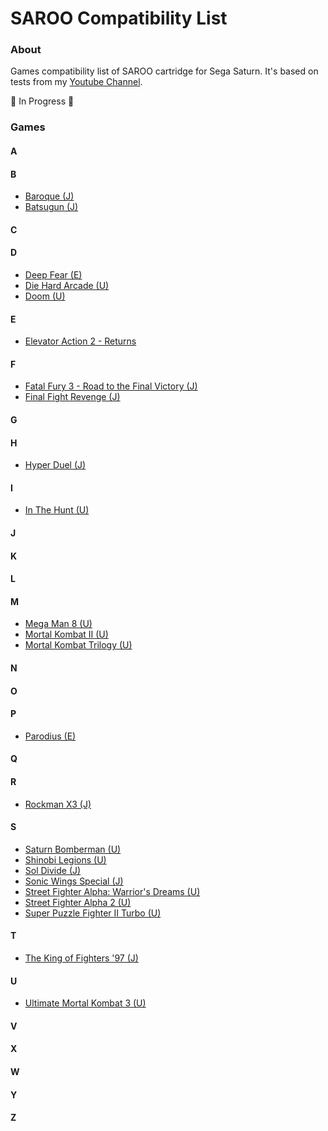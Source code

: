 # SAROO Compatibility List

### About

Games compatibility list of SAROO cartridge for Sega Saturn.
It's based on tests from my [Youtube Channel](https://www.youtube.com/@chap3l).

:construction: In Progress :construction:

### Games

#### A

#### B

- [Baroque (J)](./J/T-33901G/README.md)
- [Batsugun (J)](./J/T-1248G/README.md)

#### C

#### D

- [Deep Fear (E)](./E/MK-81804/README.md)
- [Die Hard Arcade (U)](./U/MK-81057/README.md)
- [Doom (U)](./U/T-25405H/README.md)

#### E

- [Elevator Action 2 - Returns](./J/T-19903G/README.md)

#### F

- [Fatal Fury 3 - Road to the Final Victory (J)](./J/T-3102G/README.md)
- [Final Fight Revenge (J)](./J/T-20605G/README.md)

#### G

#### H

- [Hyper Duel (J)](./J/T-1809G/README.md)

#### I

- [In The Hunt (U)](./U/T-10001G/README.md)

#### J

#### K

#### L

#### M

- [Mega Man 8 (U)](./U/T-1216H/README.md)
- [Mortal Kombat II (U)](./U/T-8103H/README.md)
- [Mortal Kombat Trilogy (U)](./U/T-9704H/README.md)

#### N

#### O

#### P

- [Parodius (E)](./E/T-9501H-50/README.md)

#### Q

#### R

- [Rockman X3 (J)](./J/T-1210G/README.md)

#### S

- [Saturn Bomberman (U)](./U/MK-81070/README.md)
- [Shinobi Legions (U)](./U/T-2301H/README.md)
- [Sol Divide (J)](./J/T-14423G/README.md)
- [Sonic Wings Special (J)](./J/T-26402G/README.md)
- [Street Fighter Alpha: Warrior's Dreams (U)](./U/T-1206H/README.md)
- [Street Fighter Alpha 2 (U)](./U/T-1213H/README.md)
- [Super Puzzle Fighter II Turbo (U)](./U/T-1215H/README.md)

#### T

- [The King of Fighters '97 (J)](./J/T-3121G/README.md)

#### U

- [Ultimate Mortal Kombat 3 (U)](./U/T-9701H/README.md)

#### V

#### X

#### W

#### Y

#### Z
